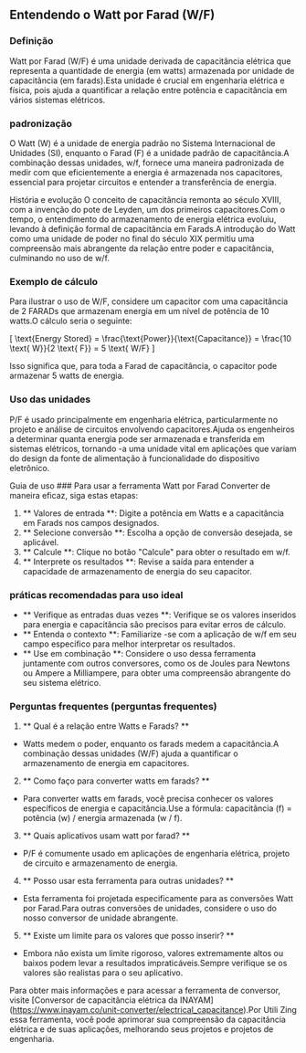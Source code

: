 ## Entendendo o Watt por Farad (W/F)

### Definição
Watt por Farad (W/F) é uma unidade derivada de capacitância elétrica que representa a quantidade de energia (em watts) armazenada por unidade de capacitância (em farads).Esta unidade é crucial em engenharia elétrica e física, pois ajuda a quantificar a relação entre potência e capacitância em vários sistemas elétricos.

### padronização
O Watt (W) é a unidade de energia padrão no Sistema Internacional de Unidades (SI), enquanto o Farad (F) é a unidade padrão de capacitância.A combinação dessas unidades, w/f, fornece uma maneira padronizada de medir com que eficientemente a energia é armazenada nos capacitores, essencial para projetar circuitos e entender a transferência de energia.

História e evolução
O conceito de capacitância remonta ao século XVIII, com a invenção do pote de Leyden, um dos primeiros capacitores.Com o tempo, o entendimento do armazenamento de energia elétrica evoluiu, levando à definição formal de capacitância em Farads.A introdução do Watt como uma unidade de poder no final do século XIX permitiu uma compreensão mais abrangente da relação entre poder e capacitância, culminando no uso de w/f.

### Exemplo de cálculo
Para ilustrar o uso de W/F, considere um capacitor com uma capacitância de 2 FARADs que armazenam energia em um nível de potência de 10 watts.O cálculo seria o seguinte:

\[ \text{Energy Stored} = \frac{\text{Power}}{\text{Capacitance}} = \frac{10 \text{ W}}{2 \text{ F}} = 5 \text{ W/F} \]

Isso significa que, para toda a Farad de capacitância, o capacitor pode armazenar 5 watts de energia.

### Uso das unidades
P/F é usado principalmente em engenharia elétrica, particularmente no projeto e análise de circuitos envolvendo capacitores.Ajuda os engenheiros a determinar quanta energia pode ser armazenada e transferida em sistemas elétricos, tornando -a uma unidade vital em aplicações que variam do design da fonte de alimentação à funcionalidade do dispositivo eletrônico.

Guia de uso ###
Para usar a ferramenta Watt por Farad Converter de maneira eficaz, siga estas etapas:

1. ** Valores de entrada **: Digite a potência em Watts e a capacitância em Farads nos campos designados.
2. ** Selecione conversão **: Escolha a opção de conversão desejada, se aplicável.
3. ** Calcule **: Clique no botão "Calcule" para obter o resultado em w/f.
4. ** Interprete os resultados **: Revise a saída para entender a capacidade de armazenamento de energia do seu capacitor.

### práticas recomendadas para uso ideal
- ** Verifique as entradas duas vezes **: Verifique se os valores inseridos para energia e capacitância são precisos para evitar erros de cálculo.
- ** Entenda o contexto **: Familiarize -se com a aplicação de w/f em seu campo específico para melhor interpretar os resultados.
- ** Use em combinação **: Considere o uso dessa ferramenta juntamente com outros conversores, como os de Joules para Newtons ou Ampere a Milliampere, para obter uma compreensão abrangente do seu sistema elétrico.

### Perguntas frequentes (perguntas frequentes)

1. ** Qual é a relação entre Watts e Farads? **
- Watts medem o poder, enquanto os farads medem a capacitância.A combinação dessas unidades (W/F) ajuda a quantificar o armazenamento de energia em capacitores.

2. ** Como faço para converter watts em farads? **
- Para converter watts em farads, você precisa conhecer os valores específicos de energia e capacitância.Use a fórmula: capacitância (f) = potência (w) / energia armazenada (w / f).

3. ** Quais aplicativos usam watt por farad? **
- P/F é comumente usado em aplicações de engenharia elétrica, projeto de circuito e armazenamento de energia.

4. ** Posso usar esta ferramenta para outras unidades? **
- Esta ferramenta foi projetada especificamente para as conversões Watt por Farad.Para outras conversões de unidades, considere o uso do nosso conversor de unidade abrangente.

5. ** Existe um limite para os valores que posso inserir? **
- Embora não exista um limite rigoroso, valores extremamente altos ou baixos podem levar a resultados impraticáveis.Sempre verifique se os valores são realistas para o seu aplicativo.

Para obter mais informações e para acessar a ferramenta de conversor, visite [Conversor de capacitância elétrica da INAYAM] (https://www.inayam.co/unit-converter/electrical_capacitance).Por Utili Zing essa ferramenta, você pode aprimorar sua compreensão da capacitância elétrica e de suas aplicações, melhorando seus projetos e projetos de engenharia.